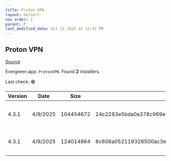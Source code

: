 ```yaml
---
title: Proton VPN
layout: default
nav_order: 2
parent: P
last_modified_date: Oct 12 2025 at 12:32 PM
---
```


## Proton VPN

[Source](https://protonvpn.com/)

Evergreen app: `ProtonVPN`. Found **2** installers.

Last check: 🟢

| Version | Date     | Size      | Sha256                                                           | Architecture | InstallerType | Type | URI                                                                                                                                                                                |
| ------- | -------- | --------- | ---------------------------------------------------------------- | ------------ | ------------- | ---- | ---------------------------------------------------------------------------------------------------------------------------------------------------------------------------------- |
| 4.3.1   | 4/9/2025 | 104454672 | 24c2283e5bda0a378c969e2ee01bc61da98e5e26871d56cefd9a88e7d6df1038 | ARM64        | Default       | exe  | [https://github.com/ProtonVPN/win-app/releases/download/4.3.1/ProtonVPN_v4.3.1_arm64.exe](https://github.com/ProtonVPN/win-app/releases/download/4.3.1/ProtonVPN_v4.3.1_arm64.exe) |
| 4.3.1   | 4/9/2025 | 124014864 | 8c806a052119326500ac3e9d4cacc6cf3b0406c61c2a6b3532043b181cb047ef | x64          | Default       | exe  | [https://github.com/ProtonVPN/win-app/releases/download/4.3.1/ProtonVPN_v4.3.1_x64.exe](https://github.com/ProtonVPN/win-app/releases/download/4.3.1/ProtonVPN_v4.3.1_x64.exe)     |
